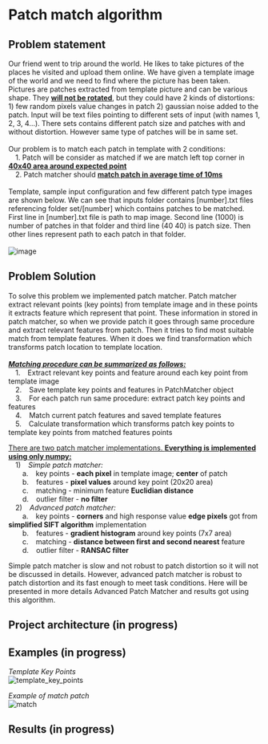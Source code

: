 # Patch match algorithm
## Problem statement
<p align="justify">

Our friend went to trip around the world. He likes to take pictures of the places he visited and upload them online. We have given a template image of the world and we need to find where the picture has been taken.<br/> 
Pictures are patches extracted from template picture and can be various shape. They <ins>**will not be rotated**</ins>,  but they could have 2 kinds of distortions: 1) few random pixels value changes in patch 2) gaussian noise added to the patch. Input will be text files pointing to different sets of input (with names 1, 2, 3, 4…). There sets contains different patch size and patches with and without distortion. However same type of patches will be in same set. <br/><br/>
Our problem is to match each patch in template with 2 conditions: <br/>
	&emsp;1. Patch will be consider as matched if we are match left top corner in <ins>**40x40 area around expected point**</ins> <br/>
  &emsp;2. Patch matcher should <ins>**match patch in average time of 10ms**</ins> <br/><br/>
Template, sample input configuration and few different patch type images are shown below.
We can see that inputs folder contains [number].txt files referencing folder set/[number] which contains patches to be matched. First line in [number].txt file is path to map image. Second line (1000) is number  of patches in that folder and third line (40 40) is patch size. Then other lines represent path to each patch in that folder. <br/><br/>
![image](https://user-images.githubusercontent.com/24530942/210841435-987d33eb-230c-41ed-ba87-73875be6a7b8.png)

</p>

## Problem Solution

<p align="justify">

To solve this problem we implemented patch matcher. Patch matcher extract relevant points (key points) from template image and in these points it extracts feature which represent that point. These information in stored in patch matcher, so when we provide patch it goes through same procedure and extract relevant features from patch. Then it tries to find most suitable match from template features. When it does we find transformation which transforms patch location to template location.
<br/><br/>
<ins>**_Matching procedure can be summarized as follows:_**</ins><br/> 
	&emsp;1. &ensp; Extract relevant key points and feature around each key point from template image <br/>
	&emsp;2. &ensp; Save template key points and features in PatchMatcher object <br/>
	&emsp;3. &ensp; For each patch run same procedure: extract patch key points and features <br/>
	&emsp;4. &ensp; Match current patch features and saved template features <br/>
	&emsp;5. &ensp; Calculate transformation which transforms patch key points to template key points from matched features points <br/>
  
<ins>There are two patch matcher implementations. **Everything is implemented using only numpy:**</ins> <br/>
	&emsp;1) &ensp; _Simple patch matcher:_ <br/>
		&emsp;&emsp;a. &ensp; key points - **each pixel** in template image; **center** of patch <br/>
		&emsp;&emsp;b. &ensp; features - **pixel values** around key point (20x20 area) <br/>
		&emsp;&emsp;c. &ensp; matching - minimum feature **Euclidian distance** <br/>
		&emsp;&emsp;d. &ensp; outlier filter - **no filter** <br/>
	&emsp;2) &ensp; _Advanced patch matcher:_ <br/>
		&emsp;&emsp;a. &ensp; key points - **corners** and high response value **edge pixels** got from **simplified SIFT algorithm** implementation <br/>
		&emsp;&emsp;b. &ensp; features - **gradient histogram** around key points (7x7 area) <br/>
		&emsp;&emsp;c. &ensp; matching - **distance between first and second nearest** feature <br/>
		&emsp;&emsp;d. &ensp; outlier filter - **RANSAC filter** <br/>

Simple patch matcher is slow and not robust to patch distortion so it will not be discussed in details. However, advanced patch matcher is robust to patch distortion and its fast enough to meet task conditions. Here will be presented in more details Advanced Patch Matcher and results got using this algorithm.
</p>

## Project architecture (in progress) <br/>

## Examples (in progress) <br/>

<p align="justify">

_Template Key Points_<br/>
![template_key_points](https://user-images.githubusercontent.com/24530942/210603843-ecd81551-477d-4aab-b592-0e4a6c0e6e16.png)<br/>

_Example of match patch_<br/>
![match](https://user-images.githubusercontent.com/24530942/210603888-75e7fa39-67e9-43d1-ab72-36e5f79109f2.png)<br/>
</p>

## Results (in progress) <br/>
